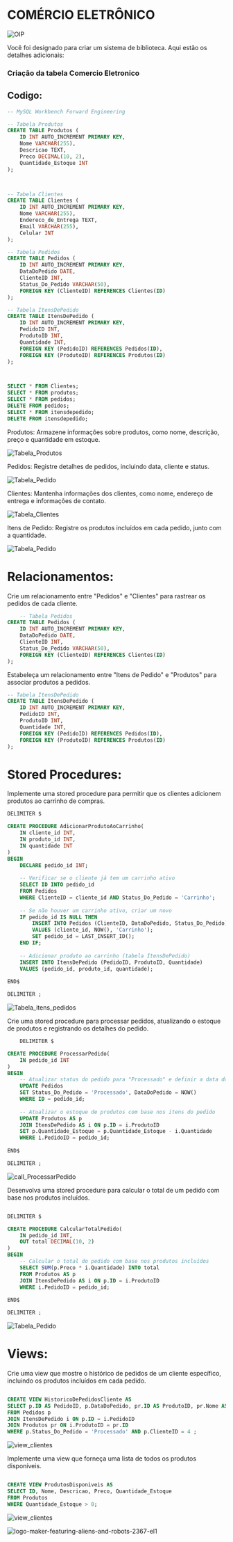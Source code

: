 
# COMÉRCIO ELETRÔNICO

![OIP](https://github.com/bancos-de-dados/Com-rcio-Eletr-nico/assets/127689567/04d14a04-b832-4024-8f7e-40e38399a9f3)


Você foi designado para criar um sistema de biblioteca. Aqui estão os detalhes adicionais:

### Criação da tabela Comercio Eletronico 

## Codigo:

```SQL
-- MySQL Workbench Forward Engineering

-- Tabela Produtos
CREATE TABLE Produtos (
    ID INT AUTO_INCREMENT PRIMARY KEY,
    Nome VARCHAR(255),
    Descricao TEXT,
    Preco DECIMAL(10, 2),
    Quantidade_Estoque INT
);



-- Tabela Clientes
CREATE TABLE Clientes (
    ID INT AUTO_INCREMENT PRIMARY KEY,
    Nome VARCHAR(255),
    Endereco_de_Entrega TEXT,
    Email VARCHAR(255),
    Celular INT 
);

-- Tabela Pedidos
CREATE TABLE Pedidos (
    ID INT AUTO_INCREMENT PRIMARY KEY,
    DataDoPedido DATE,
    ClienteID INT,
    Status_Do_Pedido VARCHAR(50),
    FOREIGN KEY (ClienteID) REFERENCES Clientes(ID)
);

-- Tabela ItensDePedido
CREATE TABLE ItensDePedido (
    ID INT AUTO_INCREMENT PRIMARY KEY,
    PedidoID INT,
    ProdutoID INT,
    Quantidade INT,
    FOREIGN KEY (PedidoID) REFERENCES Pedidos(ID),
    FOREIGN KEY (ProdutoID) REFERENCES Produtos(ID)
);



SELECT * FROM Clientes;
SELECT * FROM produtos;
SELECT * FROM pedidos;
DELETE FROM pedidos;
SELECT * FROM itensdepedido;
DELETE FROM itensdepedido;

```

Produtos: Armazene informações sobre produtos, como nome, descrição, preço e quantidade em estoque.

![Tabela_Produtos](https://github.com/bancos-de-dados/Com-rcio-Eletr-nico/assets/127689567/e00569fd-7eb0-47b3-acd2-090c6f73dd41)



Pedidos: Registre detalhes de pedidos, incluindo data, cliente e status.

![Tabela_Pedido](https://github.com/bancos-de-dados/Com-rcio-Eletr-nico/assets/127689567/8cc70536-7036-44d7-8d20-c7ea9afc9b99)



Clientes: Mantenha informações dos clientes, como nome, endereço de entrega e informações de contato.

![Tabela_Clientes](https://github.com/bancos-de-dados/Com-rcio-Eletr-nico/assets/127689567/f8ab5a1e-f2a9-473f-8ccc-a31e59755b4b)




Itens de Pedido: Registre os produtos incluídos em cada pedido, junto com a quantidade.

![Tabela_Pedido](https://github.com/bancos-de-dados/Com-rcio-Eletr-nico/assets/127689567/69ddbf39-97e1-48d9-9cfc-4115efc6f781)




# Relacionamentos:

Crie um relacionamento entre "Pedidos" e "Clientes" para rastrear os pedidos de cada cliente.

``` SQL
    -- Tabela Pedidos
CREATE TABLE Pedidos (
    ID INT AUTO_INCREMENT PRIMARY KEY,
    DataDoPedido DATE,
    ClienteID INT,
    Status_Do_Pedido VARCHAR(50),
    FOREIGN KEY (ClienteID) REFERENCES Clientes(ID)
);

```

Estabeleça um relacionamento entre "Itens de Pedido" e "Produtos" para associar produtos a pedidos.

``` SQL
-- Tabela ItensDePedido
CREATE TABLE ItensDePedido (
    ID INT AUTO_INCREMENT PRIMARY KEY,
    PedidoID INT,
    ProdutoID INT,
    Quantidade INT,
    FOREIGN KEY (PedidoID) REFERENCES Pedidos(ID),
    FOREIGN KEY (ProdutoID) REFERENCES Produtos(ID)
);

```

# Stored Procedures:

Implemente uma stored procedure para permitir que os clientes adicionem produtos ao carrinho de compras.


```SQL
DELIMITER $

CREATE PROCEDURE AdicionarProdutoAoCarrinho(
    IN cliente_id INT,
    IN produto_id INT,
    IN quantidade INT
)
BEGIN
    DECLARE pedido_id INT;
    
    -- Verificar se o cliente já tem um carrinho ativo
    SELECT ID INTO pedido_id
    FROM Pedidos
    WHERE ClienteID = cliente_id AND Status_Do_Pedido = 'Carrinho';
    
    -- Se não houver um carrinho ativo, criar um novo
    IF pedido_id IS NULL THEN
        INSERT INTO Pedidos (ClienteID, DataDoPedido, Status_Do_Pedido)
        VALUES (cliente_id, NOW(), 'Carrinho');
        SET pedido_id = LAST_INSERT_ID();
    END IF;
    
    -- Adicionar produto ao carrinho (tabela ItensDePedido)
    INSERT INTO ItensDePedido (PedidoID, ProdutoID, Quantidade)
    VALUES (pedido_id, produto_id, quantidade);
    
END$

DELIMITER ;
```
![Tabela_itens_pedidos](https://github.com/bancos-de-dados/Com-rcio-Eletr-nico/assets/127689567/44895ef6-97ac-4f99-abcb-d7142ba8834e)


Crie uma stored procedure para processar pedidos, atualizando o estoque de produtos e registrando os detalhes do pedido.


```SQL
    DELIMITER $

CREATE PROCEDURE ProcessarPedido(
    IN pedido_id INT
)
BEGIN
    -- Atualizar status do pedido para "Processado" e definir a data do pedido
    UPDATE Pedidos
    SET Status_Do_Pedido = 'Processado', DataDoPedido = NOW()
    WHERE ID = pedido_id;
    
    -- Atualizar o estoque de produtos com base nos itens do pedido
    UPDATE Produtos AS p
    JOIN ItensDePedido AS i ON p.ID = i.ProdutoID
    SET p.Quantidade_Estoque = p.Quantidade_Estoque - i.Quantidade
    WHERE i.PedidoID = pedido_id;
    
END$

DELIMITER ;

```

![call_ProcessarPedido](https://github.com/bancos-de-dados/Com-rcio-Eletr-nico/assets/127689567/31c44489-ee03-488f-90b6-421619bd0755)

Desenvolva uma stored procedure para calcular o total de um pedido com base nos produtos incluídos.

```SQL

DELIMITER $

CREATE PROCEDURE CalcularTotalPedido(
    IN pedido_id INT,
    OUT total DECIMAL(10, 2)
)
BEGIN
    -- Calcular o total do pedido com base nos produtos incluídos
    SELECT SUM(p.Preco * i.Quantidade) INTO total
    FROM Produtos AS p
    JOIN ItensDePedido AS i ON p.ID = i.ProdutoID
    WHERE i.PedidoID = pedido_id;
    
END$

DELIMITER ;

```

![Tabela_Pedido](https://github.com/bancos-de-dados/Com-rcio-Eletr-nico/assets/127689567/76c71424-2c32-4ff0-ba94-946f95b57d49)


# Views:

Crie uma view que mostre o histórico de pedidos de um cliente específico, incluindo os produtos incluídos em cada pedido.

```SQL

CREATE VIEW HistoricoDePedidosCliente AS
SELECT p.ID AS PedidoID, p.DataDoPedido, pr.ID AS ProdutoID, pr.Nome AS NomeDoProduto, i.Quantidade
FROM Pedidos p
JOIN ItensDePedido i ON p.ID = i.PedidoID
JOIN Produtos pr ON i.ProdutoID = pr.ID
WHERE p.Status_Do_Pedido = 'Processado' AND p.ClienteID = 4 ;

```
![view_clientes](https://github.com/bancos-de-dados/Com-rcio-Eletr-nico/assets/127689567/f82c4c99-158a-438b-9d64-c1b4373abcd3)


Implemente uma view que forneça uma lista de todos os produtos disponíveis.

```SQL

CREATE VIEW ProdutosDisponiveis AS
SELECT ID, Nome, Descricao, Preco, Quantidade_Estoque
FROM Produtos
WHERE Quantidade_Estoque > 0;

```
![view_clientes](https://github.com/bancos-de-dados/Com-rcio-Eletr-nico/assets/127689567/68b78324-2937-4b9c-914c-be02587ad61c)


![logo-maker-featuring-aliens-and-robots-2367-el1](https://github.com/bancos-de-dados/Com-rcio-Eletr-nico/assets/127689567/96d142cd-2b5c-409d-9ba1-ce5a2a665972)
